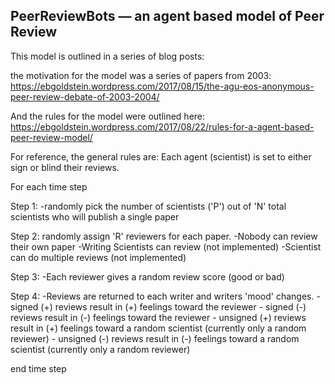 ## PeerReviewBots — an agent based model of Peer Review

This model is outlined in a series of blog posts:

the motivation for the model was a series of papers from 2003:
https://ebgoldstein.wordpress.com/2017/08/15/the-agu-eos-anonymous-peer-review-debate-of-2003-2004/

And the rules for the model were outlined here:
https://ebgoldstein.wordpress.com/2017/08/22/rules-for-a-agent-based-peer-review-model/

For reference, the general rules are:
Each agent (scientist) is set to either sign or blind their reviews.

For each time step

  Step 1:
    -randomly pick the number of scientists ('P') out of 'N' total scientists
    who will publish a single paper


  Step 2: randomly assign 'R' reviewers for each paper.
    -Nobody can review their own paper
    -Writing Scientists can review (not implemented)
    -Scientist can do multiple reviews (not implemented)

  Step 3:
    -Each reviewer gives a random review score (good or bad)

  Step 4:
    -Reviews are returned to each writer and writers 'mood' changes.
      - signed (+) reviews result in (+) feelings toward the
      reviewer
      - signed (-) reviews result in (-) feelings toward the
      reviewer
      - unsigned (+) reviews result in (+) feelings toward a random scientist (currently only a random reviewer)
      - unsigned (-) reviews result in (-) feelings toward a random scientist (currently only a random reviewer)

  end time step
